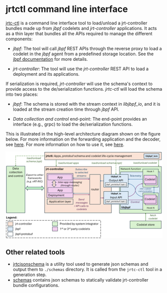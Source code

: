 # jrtctl command line interface

[jrtc-ctl](../tools/jrtc-ctl/README.md) is a command line interface tool to load/unload a jrt-controller bundles made up from *jbpf* codelets and *jrt-controller* applications.
It acts as a thin layer that bundles all the APIs required to manage the different components:

* *jbpf*: The tool will call *jbpf* REST APIs through the reverse proxy to load a codelet in the *jbpf* agent from a predefined storage location. See the [jbpf documentation](https://github.com/microsoft/jbpf) for more details. 

* *jrt-controller*: The tool will use the *jrt-controller* REST API to load a deployment and its applications. 


If serialization is required, *jrt-controller* will use the schema's context to provide access to the de/serialization functions. *jrtc-ctl* will load the schema into two places: 

* *jbpf*: The schema is stored with the stream context in *libjbpf_io*, and it is loaded at the stream creation time through *jbpf* API. 

* *Data collection and control* end-point: The end-point provides an interface (e.g., grpc) to load the de/serialization functions. 


This is illustrated in the high-level architecture diagram shown on the figure below. 
For more information on the forwarding application and the decoder, see [here](./streams.md).
For more information on how to use it, see [here](../tools/jrtc-ctl/README.md).

![architecture](./jrtcontroller_architecture.png)

## Other related tools

* [jrtcjsonschema](../tools/jrtcjsonschema) is a utility tool used to generate json schemas and output them to `./schemas` directory. It is called from the `jrtc-ctl` tool in a generation step.
* [schemas](../tools/schemas) contains json schemas to statically validate jrt-controller bundle configurations.



